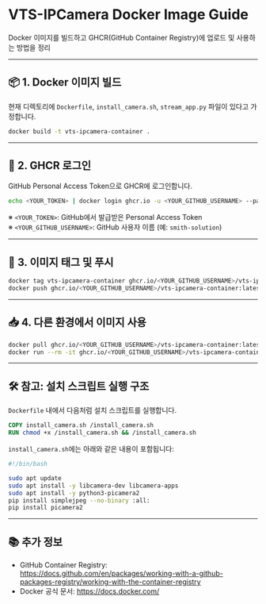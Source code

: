 # VTS-IPCamera Docker Image Guide

Docker 이미지를 빌드하고 GHCR(GitHub Container Registry)에 업로드 및 사용하는 방법을 정리

---

## 📦 1. Docker 이미지 빌드

현재 디렉토리에 `Dockerfile`, `install_camera.sh`, `stream_app.py` 파일이 있다고 가정합니다.

```bash
docker build -t vts-ipcamera-container .
```

---

## 🔐 2. GHCR 로그인

GitHub Personal Access Token으로 GHCR에 로그인합니다.

```bash
echo <YOUR_TOKEN> | docker login ghcr.io -u <YOUR_GITHUB_USERNAME> --password-stdin
```

※ `<YOUR_TOKEN>`: GitHub에서 발급받은 Personal Access Token  
※ `<YOUR_GITHUB_USERNAME>`: GitHub 사용자 이름 (예: `smith-solution`)

---

## 🚀 3. 이미지 태그 및 푸시

```bash
docker tag vts-ipcamera-container ghcr.io/<YOUR_GITHUB_USERNAME>/vts-ipcamera-container:latest
docker push ghcr.io/<YOUR_GITHUB_USERNAME>/vts-ipcamera-container:latest
```

---

## 📥 4. 다른 환경에서 이미지 사용

```bash
docker pull ghcr.io/<YOUR_GITHUB_USERNAME>/vts-ipcamera-container:latest
docker run --rm -it ghcr.io/<YOUR_GITHUB_USERNAME>/vts-ipcamera-container:latest
```

---

## 🛠️ 참고: 설치 스크립트 실행 구조

`Dockerfile` 내에서 다음처럼 설치 스크립트를 실행합니다.

```dockerfile
COPY install_camera.sh /install_camera.sh
RUN chmod +x /install_camera.sh && /install_camera.sh
```

`install_camera.sh`에는 아래와 같은 내용이 포함됩니다:

```bash
#!/bin/bash

sudo apt update
sudo apt install -y libcamera-dev libcamera-apps
sudo apt install -y python3-picamera2
pip install simplejpeg --no-binary :all:
pip install picamera2
```

---

## 📚 추가 정보

- GitHub Container Registry: https://docs.github.com/en/packages/working-with-a-github-packages-registry/working-with-the-container-registry
- Docker 공식 문서: https://docs.docker.com/

